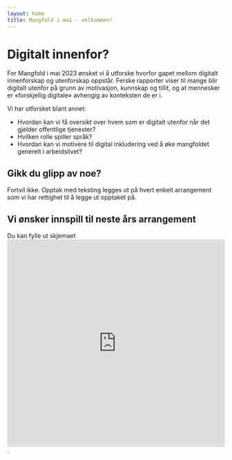 ```yaml
---
layout: home 
title: Mangfold i mai - velkommen!
---
```


# Digitalt innenfor?

For Mangfold i mai 2023 ønsket vi å utforske hvorfor gapet mellom digitalt innenforskap og utenforskap oppstår. Ferske rapporter viser til mange blir digitalt utenfor på grunn av motivasjon, kunnskap og tillit, og at mennesker er «forskjellig digitale» avhengig av konteksten de er i.

Vi har utforsket blant annet:

- Hvordan kan vi få oversikt over hvem som er digitalt utenfor når det gjelder offentlige tjenester?
- Hvilken rolle spiller språk?
- Hvordan kan vi motivere til digital inkludering ved å øke mangfoldet generelt i arbeidslivet?

## Gikk du glipp av noe? 
Fortvil ikke. Opptak med teksting legges ut på hvert enkelt arrangement som vi har rettighet til å legge ut opptaket på.

## Vi ønsker innspill til neste års arrangement 
Du kan fylle ut skjemaet <iframe width="640px" height="480px" src="https://forms.office.com/Pages/ResponsePage.aspx?id=NGU2YsMeYkmIaZtVNSedC7EjoTbgG-xHvGB7myRL0pxUMFlQRURGNjgzNklHRVFVSjk0S1lRQlQySSQlQCN0PWcu&embed=true" frameborder="0" marginwidth="0" marginheight="0" style="border: none; max-width:100%; max-height:100vh" allowfullscreen webkitallowfullscreen mozallowfullscreen msallowfullscreen> </iframe>.


